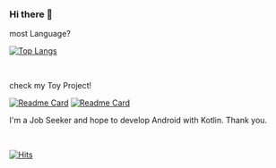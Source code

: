 ### Hi there 👋

most Language? <br>

[![Top Langs](https://github-readme-stats.vercel.app/api/top-langs/?username=hanseul-Choi&layout=compact)](https://github.com/anuraghazra/github-readme-stats)

<br>

check my Toy Project! <br>

[![Readme Card](https://github-readme-stats.vercel.app/api/pin/?username=hanseul-Choi&repo=Izone_MusicPlayer)](https://github.com/hanseul-Choi/Izone_MusicPlayer)
[![Readme Card](https://github-readme-stats.vercel.app/api/pin/?username=hanseul-Choi&repo=BeeAI)](https://github.com/hanseul-Choi/BeeAI)

I'm a Job Seeker and hope to develop Android with Kotlin. Thank you.

<br>

[![Hits](https://hits.seeyoufarm.com/api/count/incr/badge.svg?url=https%3A%2F%2Fgithub.com%2Fhanseul-Choi&count_bg=%2379C83D&title_bg=%23555555&icon=&icon_color=%23E7E7E7&title=hits&edge_flat=false)](https://hits.seeyoufarm.com)
